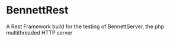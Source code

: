 BennettRest
===========

A Rest Framework build for the testing of BennettServer, the php multithreaded HTTP server 
